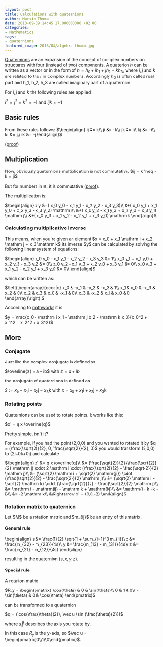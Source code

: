 ```yaml
---
layout: post
title: Calculations with quaternions
author: Martin Thoma
date: 2013-09-09 14:45:17.000000000 +02:00
categories:
- Mathematics
tags:
- quaternions
featured_image: 2013/08/algebra-thumb.jpg
---
```

<a href="https://en.wikipedia.org/wiki/Quaternion">Quaternions</a> are an expansion of the concept of complex numbers on structures with four (instead of two) components. A quaterion $h$ can be written as a vector or in the form of $h = h_0 + ih_1 + j h_2 + kh_3$, where $i, j$ and $k$ are related to the $i$ in complex numbers. Accordingly $h_0$ is often called real part and h_1, h_2, h_3 are called imaginary part of a quaternion. 

For $i, j$ and $k$ the following rules are applied:

$i^2 = j^2 = k^2 = -1$
and
$ijk=-1$

<h2>Basic rules</h2>
From these rules follows:
$\begin{align} ij &= k\\ ji &= -k\\ jk &= i\\ kj &= -i\\ ki &= j\\ ik &= -j \end{align}$

(<a href="http://math.stackexchange.com/q/487245/6876">proof</a>)

<h2>Multiplication</h2>
Now, obviously quaternions multiplication is not commutative: $ij = k \neq -k = ji$

But for numbers in $\mathbb{R}$, it is commutative (<a href="http://math.stackexchange.com/q/488271/6876">proof</a>).

The multiplication is:

$\begin{align}
x  y 
&=( x_0 y_0 - x_1 y_1 - x_2 y_2 - x_3 y_3)\\
&+( x_0 y_1 + x_1 y_0 + x_2 y_3 - x_3 y_2) \mathrm i\\
&+( x_0 y_2 - x_1 y_3 + x_2 y_0 + x_3 y_1) \mathrm j\\
&+( x_0 y_3 + x_1 y_2 - x_2 y_1 + x_3 y_0) \mathrm k
\end{align}$

<h3>Calculating multiplicative inverse</h3>
This means, when you're given an element $x = x_0 + x_1 \mathrm i + x_2 \mathrm j + x_3 \mathrm k$ its inverse $y$ can be calculated by solving the following linear system of equations:

$\begin{align}
x_0 y_0 - x_1 y_1 - x_2 y_2 - x_3 y_3 &= 1\\
x_0 y_1 + x_1 y_0 + x_2 y_3 - x_3 y_2 &= 0\\
x_0 y_2 - x_1 y_3 + x_2 y_0 + x_3 y_1 &= 0\\ 
x_0 y_3 + x_1 y_2 - x_2 y_1 + x_3 y_0 &= 0\\
\end{align}$

which can be written as:

$\left(\begin{array}{cccc|c} 
    x_0 & -x_1 & -x_2 & -x_3 & 1\\
    x_1 &  x_0 & -x_3 &  x_2 & 0\\
    x_2 &  x_3 &  x_0 & -x_1 & 0\\
    x_3 & -x_2 &  x_1 &  x_0 & 0
  \end{array}\right).$

According to <a href="http://www.mathworks.de/de/help/aeroblks/quaternioninverse.html">mathworks</a> it is 

$y = \frac{x_0 - \mathrm i x_1 - \mathrm j x_2 - \mathrm k x_3}{x_0^2 + x_1^2 + x_2^2 + x_3^2}$

<h2>More</h2>
<h3>Conjugate</h3>
Just like the complex conjugate is defined as

$\overline{z} = a - ib$ with $z=a+ib$

the conjugate of quaternions is defined as

$\bar x := x_0-x_1\mathrm i-x_2\mathrm j-x_3\mathrm k$ with $x=x_0+x_1\mathrm i+x_2\mathrm j+x_3\mathrm k$

<h3>Rotating points</h3>
Quaternions can be used to rotate points. It works like this:

$x' = q x \overline{q}$

Pretty simple, isn't it?

For example, if you had the point (2,0,0) and you wanted to rotated it by $q = (\frac{\sqrt{2}}{2}, 0, \frac{\sqrt{2}}{2}, 0)$ you would transform (2,0,0) to (2i+0k+0j) and calculate

$\begin{align}
x' &= q x \overline{q}\\
&= (\frac{\sqrt{2}}{2}+\frac{\sqrt{2}}{2} \mathrm j) \cdot 2 \mathrm i \cdot (\frac{\sqrt{2}}{2} - \frac{\sqrt{2}}{2} \mathrm j)\\
&= (\sqrt{2} \mathrm i + \sqrt{2} \mathrm{ji}) \cdot (\frac{\sqrt{2}}{2} - \frac{\sqrt{2}}{2} \mathrm j)\\
&= (\sqrt{2} \mathrm i - \sqrt{2} \mathrm k) \cdot (\frac{\sqrt{2}}{2} - \frac{\sqrt{2}}{2} \mathrm j)\\
&= \mathrm i - \mathrm{ij} - \mathrm k + \mathrm{kj}\\
&= \mathrm{i - k -k - i}\\
&= -2 \mathrm k\\
&\Rightarrow x' = (0,0,-2)
\end{align}$

<h3>Rotation matrix to quaternion</h3>
Let $M$ be a rotation matrix and $m_{ij}$ be an entry of this matrix.

<h4>General rule</h4>

\begin{align}
s &= \frac{1}{2} \sqrt{1 + \sum_{i=1}^3 m_{ii}}\\
x &= \frac{m_{32} - m_{23}}{4s}\\
y &= \frac{m_{13} - m_{31}}{4s}\\
z &= \frac{m_{21} - m_{12}}{4s}
\end{align}

resulting in the quaternion $(s, x, y, z)$.

<h4>Special rule</h4>
A rotation matrix

$R_y = \begin{pmatrix}
\cos(\theta)  & 0 & \sin(\theta)\\
0             & 1 & 0\\
-\sin(\theta) & 0 & \cos(\theta)
\end{pmatrix}$

can be transformed to a quaternion

$q = (\cos(\frac{\theta}{2}), \vec u \sin (\frac{\theta}{2}))$

where $\vec u$ describes the axis you rotate by.

In this case $R_y$ is the y-axis, so $\vec u = \begin{pmatrix}0\\1\\0\end{pmatrix}$.

